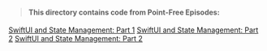 > #### This directory contains code from Point-Free Episodes: 
[SwiftUI and State Management: Part 1](https://www.pointfree.co/episodes/ep65-swiftui-and-state-management-part-1)
[SwiftUI and State Management: Part 2](https://www.pointfree.co/episodes/ep66-swiftui-and-state-management-part-2)
[SwiftUI and State Management: Part 2](https://www.pointfree.co/episodes/ep66-swiftui-and-state-management-part-3)

